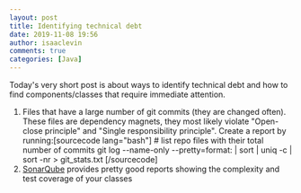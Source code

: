 ```yaml
---
layout: post
title: Identifying technical debt
date: 2019-11-08 19:56
author: isaaclevin
comments: true
categories: [Java]
---
```

Today's very short post is about ways to identify technical debt and how to find components/classes that require immediate attention.
<ol>
	<li>Files that have a large number of git commits (they are changed often). These files are dependency magnets, they most likely violate "Open-close principle" and "Single responsibility principle". Create a report by running:[sourcecode lang="bash"]
# list repo files with their total number of commits
git log --name-only --pretty=format: | sort | uniq -c | sort -nr &gt; git_stats.txt
[/sourcecode]</li>
	<li><a href="https://www.sonarqube.org/">SonarQube</a> provides pretty good reports showing the complexity and test coverage of your classes</li>
</ol>
